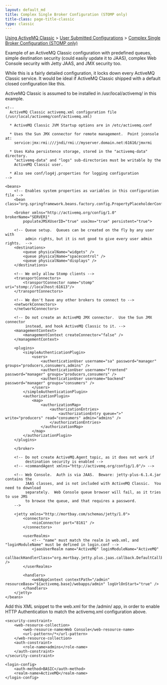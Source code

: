 ```yaml
---
layout: default_md
title: Complex Single Broker Configuration (STOMP only) 
title-class: page-title-classic
type: classic
---
```


[Using ActiveMQ Classic](using-activemq-classic) > [User Submitted Configurations](user-submitted-configurations) > [Complex Single Broker Configuration (STOMP only)](complex-single-broker-configuration-stomp-only)


Example of an ActiveMQ Classic configuration with predefined queues, simple destination security (could easily update it to JAAS), complex Web Console security with Jetty JAAS, and JMX security too.

While this is a fairly detailed configuration, it locks down every ActiveMQ Classic service. It would be ideal if ActiveMQ Classic shipped with a default closed configuration like this.

ActiveMQ Classic is assumed to be installed in /usr/local/activemq/ in this example.
```
<!--
  ActiveMQ Classic activemq.xml configuration file (/usr/local/activemq/conf/activemq.xml)

  * ActiveMQ Classic JVM Startup options are in /etc/activemq.conf

  * Uses the Sun JMX connector for remote management.  Point jconsole at:
    service:jmx:rmi:///jndi/rmi://myserver.domain.net:61616/jmxrmi

  * Uses Kaha persistence storage, stored in the "activemq-data" directory.
    "activemq-data" and "logs" sub-directories must be writable by the
    ActiveMQ Classic user.

  * Also see conf/log4j.properties for logging configuration
-->

<beans>
    <!-- Enables system properties as variables in this configuration file -->
    <bean class="org.springframework.beans.factory.config.PropertyPlaceholderConfigurer"/>

    <broker xmlns="http://activemq.org/config/1.0" brokerName="SERVER1"
        populateJMSXUserID="true" useJmx="true" persistent="true">

    <!-- Queue setup.  Queues can be created on the fly by any user with
         admin rights, but it is not good to give every user admin rights.  -->
    <destinations>
        <queue physicalName="widgets" />
        <queue physicalName="spacecontrol" />
        <queue physicalName="displays" />
    </destinations>

    <!-- We only allow Stomp clients -->
    <transportConnectors>
        <transportConnector name="stomp" uri="stomp://localhost:61613"/>
    </transportConnectors>

    <!-- We don't have any other brokers to connect to -->
    <networkConnectors>
    </networkConnectors>

    <!-- Do not create an ActiveMQ JMX connector.  Use the Sun JMX connector
         instead, and hook ActiveMQ Classic to it. -->
    <managementContext>
        <managementContext createConnector="false" />
    </managementContext>

    <plugins>
        <simpleAuthenticationPlugin>
            <users>
                <authenticationUser username="sa" password="manager" groups="producers,consumers,admins" />
                <authenticationUser username="frontend" password="manager" groups="producers,consumers" />
                <authenticationUser username="backend" password="manager" groups="consumers" />
            </users>
        </simpleAuthenticationPlugin>
        <authorizationPlugin>
            <map>
                <authorizationMap>
                    <authorizationEntries>
                        <authorizationEntry queue=">" write="producers" read="consumers" admin="admins" />
                    </authorizationEntries>
                </authorizationMap>
            </map>
        </authorizationPlugin>
    </plugins>

    </broker>

    <!-- Do not create ActiveMQ.Agent topic, as it does not work if
         destination security is enabled -->
    <!-- <commandAgent xmlns="http://activemq.org/config/1.0"/> -->

    <!-- Web Console.  Auth is via JAAS.  Beware: jetty-plus-6.1.4.jar contains the
         JAAS classes, and is not included with ActiveMQ Classic.  You need to download
         separately.  Web Console queue browser will fail, as it tries to use JMS
         to browse the queue, and that requires a password.
    -->

    <jetty xmlns="http://mortbay.com/schemas/jetty/1.0">
        <connectors>
            <nioConnector port="8161" />
        </connectors>

        <userRealms>
            <!-- "name" must match the realm in web.xml, and "loginModuleName" must be defined in login.conf -->
            <jaasUserRealm name="ActiveMQ" loginModuleName="ActiveMQ"
                    callbackHandlerClass="org.mortbay.jetty.plus.jaas.callback.DefaultCallbackHandler" />
        </userRealms>

        <handlers>
            <webAppContext contextPath="/admin" resourceBase="${activemq.base}/webapps/admin" logUrlOnStart="true" />
        </handlers>
    </jetty>
</beans>
```
Add this XML snippet to the web.xml for the /admin/ app, in order to enable HTTP Authentication to match the activemq.xml configuration above.
```
<security-constraint>
    <web-resource-collection>
        <web-resource-name>Web Console</web-resource-name>
        <url-pattern>/*</url-pattern>
    </web-resource-collection>
    <auth-constraint>
        <role-name>admins</role-name>
    </auth-constraint>
</security-constraint>

<login-config>
    <auth-method>BASIC</auth-method>
    <realm-name>ActiveMQ</realm-name>
</login-config>
```
